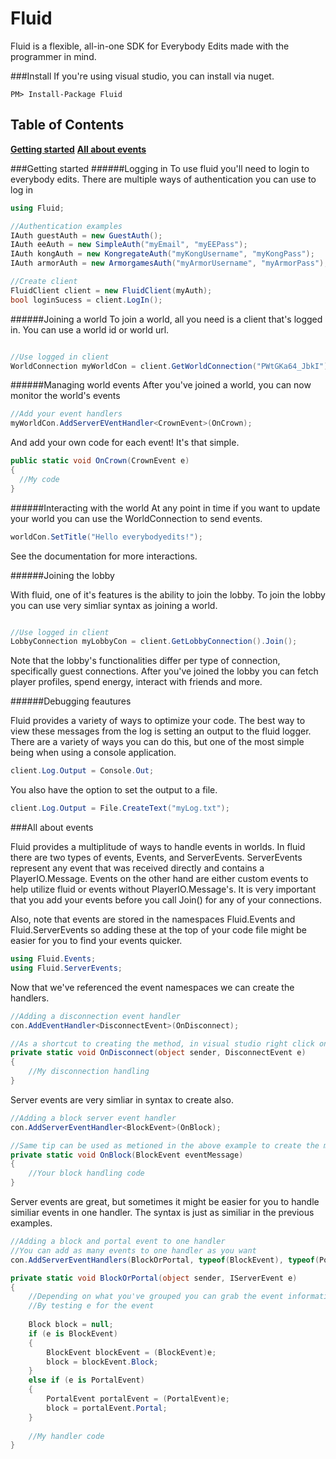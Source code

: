 # Fluid
Fluid is a flexible, all-in-one SDK for Everybody Edits made with the programmer in mind.

###Install
If you're using visual studio, you can install via nuget.
```
PM> Install-Package Fluid
```

## Table of Contents
**[Getting started](#getting-started)**
**[All about events](#all-about-events)**

###Getting started
######Logging in
To use fluid you'll need to login to everybody edits. There are multiple ways of authentication you can
use to log in

```c#
using Fluid;

//Authentication examples
IAuth guestAuth = new GuestAuth();
IAuth eeAuth = new SimpleAuth("myEmail", "myEEPass");
IAuth kongAuth = new KongregateAuth("myKongUsername", "myKongPass");
IAuth armorAuth = new ArmorgamesAuth("myArmorUsername", "myArmorPass");

//Create client
FluidClient client = new FluidClient(myAuth);
bool loginSucess = client.LogIn();
```

######Joining a world
To join a world, all you need is a client that's logged in. You can use a world id or world url.

```c#

//Use logged in client
WorldConnection myWorldCon = client.GetWorldConnection("PWtGKa64_JbkI").Join();

```

######Managing world events
After you've joined a world, you can now monitor the world's events

```c#
//Add your event handlers
myWorldCon.AddServerEVentHandler<CrownEvent>(OnCrown);
```

And add your own code for each event! It's that simple.

```c#
public static void OnCrown(CrownEvent e)
{ 
  //My code
}
```

######Interacting with the world
At any point in time if you want to update your world you can use the WorldConnection to send events.

```c#
worldCon.SetTitle("Hello everybodyedits!");
```

See the documentation for more interactions.

######Joining the lobby

With fluid, one of it's features is the ability to join the lobby.
To join the lobby you can use very simliar syntax as joining a world.

```c#

//Use logged in client
LobbyConnection myLobbyCon = client.GetLobbyConnection().Join();
```

Note that the lobby's functionalities differ per type of connection, specifically guest connections.
After you've joined the lobby you can fetch player profiles, spend energy, interact with friends and more.

######Debugging feautures

Fluid provides a variety of ways to optimize your code. The best way to view these messages from the log is setting an output to the fluid logger. There are a variety of ways you can do this, but one of the most simple being when using a console application.

```c#
client.Log.Output = Console.Out;
```

You also have the option to set the output to a file.

```c#
client.Log.Output = File.CreateText("myLog.txt");
```

###All about events

Fluid provides a multiplitude of ways to handle events in worlds. In fluid there are two types of events, Events, and ServerEvents. ServerEvents represent any event that was received directly and contains a PlayerIO.Message. Events on the other hand are either custom events to help utilize fluid or events without PlayerIO.Message's. It is very important that you add your events before you call Join() for any of your connections. 

Also, note that events are stored in the namespaces Fluid.Events and Fluid.ServerEvents so adding these at the top of your code file might be easier for you to find your events quicker.

```c#
using Fluid.Events;
using Fluid.ServerEvents;
```

Now that we've referenced the event namespaces we can create the handlers.

```c#
//Adding a disconnection event handler
con.AddEventHandler<DisconnectEvent>(OnDisconnect);

//As a shortcut to creating the method, in visual studio right click on "OnDisconnect" and Generate->Method Stub.
private static void OnDisconnect(object sender, DisconnectEvent e)
{
    //My disconnection handling
}
```

Server events are very simliar in syntax to create also.

```c#
//Adding a block server event handler
con.AddServerEventHandler<BlockEvent>(OnBlock);

//Same tip can be used as metioned in the above example to create the method quicker.
private static void OnBlock(BlockEvent eventMessage)
{
    //Your block handling code
}
```

Server events are great, but sometimes it might be easier for you to handle similiar events in one handler. The syntax is just as similiar in the previous examples.

```c#
//Adding a block and portal event to one handler
//You can add as many events to one handler as you want
con.AddServerEventHandlers(BlockOrPortal, typeof(BlockEvent), typeof(PortalBlockEvent));

private static void BlockOrPortal(object sender, IServerEvent e)
{
    //Depending on what you've grouped you can grab the event information
    //By testing e for the event
    
    Block block = null;
    if (e is BlockEvent)
    {
        BlockEvent blockEvent = (BlockEvent)e;
        block = blockEvent.Block;
    }
    else if (e is PortalEvent)
    {
        PortalEvent portalEvent = (PortalEvent)e;
        block = portalEvent.Portal;
    }
    
    //My handler code
}
```
